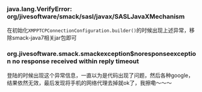 ### java.lang.VerifyError: org/jivesoftware/smack/sasl/javax/SASLJavaXMechanism
在初始化`XMPPTCPConnectionConfiguration.builder()`的时候出现上述异常，移除smack-java7相关jar包即可

### org.jivesoftware.smack.smackexception$noresponseexception no response received within reply timeout
登陆的时候出现这个异常信息，一直以为是代码出现了问题，然后各种google，结果依然无效，最后发现将手机的网络代理去掉就ok了，我擦嘞～～～
